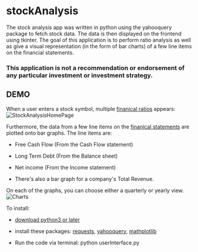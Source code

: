 # stockAnalysis
The stock analysis app was written in python using the yahooquery package to fetch stock data. The data is then displayed on the frontend using tkinter. 
The goal of this application is to perform ratio analysis as well as give a visual representation (in the form of bar charts) of a few line items on the financial statements.


### This application is not a recommendation or endorsement of any particular investment or investment strategy. 

DEMO
---------------
When a user enters a stock symbol, multiple [finanical ratios](https://www.investopedia.com/financial-ratios-4689817) 
appears: 
![StockAnalysisHomePage](http://g.recordit.co/Ms9TtEM4I9.gif)


Furthermore, the data from a few line items on the [finanical statements](https://www.investopedia.com/terms/f/financial-statements.asp) are plotted onto bar graphs. The line items are: 

* Free Cash Flow (From the Cash Flow statement)

* Long Term Debt (From the Balance sheet)

* Net income     (From the Income statement)

* There's also a bar graph for a company's Total Revenue. 

On each of the graphs, you can choose either a quarterly or yearly view.
![Charts](http://g.recordit.co/eu6GjJB1yV.gif)




To install:

* [download python3 or later](https://www.python.org/downloads/)

* install these packages: [requests](https://pypi.org/project/requests/), [yahooquery](https://pypi.org/project/yahooquery/),
[mathplotlib](https://pypi.org/project/matplotlib/)

* Run the code via terminal: python userInterface.py 
